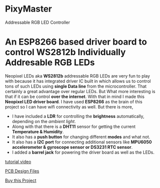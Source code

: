 # PixyMaster
Addressable RGB LED Controller
# An ESP8266 based driver board to control WS2812b Individually Addresable RGB LEDs #

Neopixel LEDs aka **WS2812b** addressable RGB LEDs are very fun to play with because it has integrated driver IC built in which allows us to control tons of such LEDs using **single Data line** from the microcontroller. That certainly a great advantage over regular LEDs. But What more interesting is that if it can be control **over the internet**. With that in mind I made this **Neopixel LED driver board**. I have used **ESP8266** as the brain of this project so I can have wifi connectivity as well. But there is more, 

- I have included a **LDR** for controlling the **brightness** automatically, depending on the *ambient light*.
- Along with that there is a **DHT11** sensor for getting the current **Temperature & Humidity**. 
- It also has a **push button** for changing different **modes** and what not. 
- It also has a **I2C port** for connecting additional sensors like **MPU6050 accelerometer & gyroscope sensor or DS3231 RTC sensor**. 
- I added a **barrel jack** for powering the driver board as well as the LEDs.

[tutorial video](https://youtu.be/J-FGCySNeHQ)

[PCB Design Files](https://easyeda.com/Sayantan98/neopixel-controller)

[Buy this Project](https://www.tindie.com/products/19245/)
